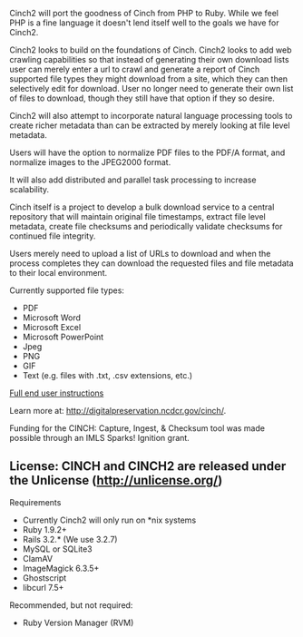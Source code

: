 Cinch2 will port the goodness of Cinch from PHP to Ruby.
While we feel PHP is a fine language it doesn't lend itself well to the goals we have for Cinch2.

Cinch2 looks to build on the foundations of Cinch.  Cinch2 looks to add web crawling capabilities so that instead of
generating their own download lists user can merely enter a url to crawl and generate a report of Cinch supported file
types they might download from a site, which they can then selectively edit for download.  User no longer need to
generate their own list of files to download, though they still have that option if they so desire.

Cinch2 will also attempt to incorporate natural language processing tools to create richer metadata than can be
extracted by merely looking at file level metadata.

Users will have the option to normalize PDF files to the PDF/A format, and normalize images to the JPEG2000 format.

It will also add distributed and parallel task processing to increase scalability.

Cinch itself is a project to develop a bulk download service to a central repository 
that will maintain original file timestamps, extract file level metadata, 
create file checksums and periodically validate checksums for continued file integrity. 

Users merely need to upload a list of URLs to download and 
when the process completes they can download the requested files and file metadata 
to their local environment.

Currently supported file types:
 
 * PDF
 * Microsoft Word
 * Microsoft Excel
 * Microsoft PowerPoint
 * Jpeg
 * PNG
 * GIF
 * Text (e.g. files with .txt, .csv extensions, etc.)

<a href="http://cinch.nclive.org/Cinch/CINCHdocumentation.pdf">Full end user instructions</a>

Learn more at: http://digitalpreservation.ncdcr.gov/cinch/.

Funding for the CINCH: Capture, Ingest, & Checksum tool was made possible through 
an IMLS Sparks! Ignition grant.

License:  CINCH and CINCH2 are released under the Unlicense (http://unlicense.org/)
-------------------------
Requirements

* Currently Cinch2 will only run on *nix systems
* Ruby 1.9.2+
* Rails 3.2.* (We use 3.2.7)
* MySQL or SQLite3
* ClamAV
* ImageMagick   6.3.5+
* Ghostscript
* libcurl 7.5+

Recommended, but not required:

* Ruby Version Manager (RVM)